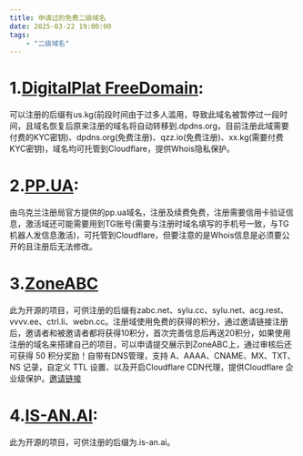 ```yaml
---
title: 申请过的免费二级域名
date: 2025-03-22 19:00:00
tags:
    - "二级域名"
---
```


# 1.[DigitalPlat FreeDomain](https://dash.domain.digitalplat.org/):
可以注册的后缀有us.kg(前段时间由于过多人滥用，导致此域名被暂停过一段时间，且域名恢复后原来注册的域名将自动转移到.dpdns.org，目前注册此域需要付费的KYC密钥)、dpdns.org(免费注册)、qzz.io(免费注册)、xx.kg(需要付费KYC密钥)，域名均可托管到Cloudflare，提供Whois隐私保护。

# 2.[PP.UA](https://nic.ua/):
由乌克兰注册局官方提供的pp.ua域名，注册及续费免费，注册需要信用卡验证信息，激活域还可能需要用到TG账号(需要与注册时域名填写的手机号一致，与TG机器人发信息激活)，可托管到Cloudflare，但要注意的是Whois信息是必须要公开的且注册后无法修改。

# 3.[ZoneABC](https://www.zoneabc.net/)
此为开源的项目，可供注册的后缀有zabc.net、sylu.cc、sylu.net、acg.rest、vvvv.ee、ctrl.li、webn.cc。注册域使用免费的获得的积分，通过邀请链接注册后，邀请者和被邀请者都将获得10积分，首次完善信息后再送20积分，如果使用注册的域名来搭建自己的项目，可以申请提交展示到ZoneABC上，通过审核后还可获得 50 积分奖励！自带有DNS管理，支持 A、AAAA、CNAME、MX、TXT、NS 记录，自定义 TTL 设置、以及开启Cloudflare CDN代理，提供Cloudflare 企业级保护。[邀请链接](https://www.zoneabc.net/register?invite=bbdf85785bb64365807092cc15f87889)

# 4.[IS-AN.AI](https://is-an.ai/):
此为开源的项目，可供注册的后缀为.is-an.ai。
